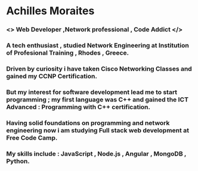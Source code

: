 # Achilles Moraites
### <\> Web Developer ,Network professional , Code Addict </>


### A tech enthusiast , studied Network Engineering at Institution of Profesional Training , Rhodes , Greece. 

### Driven by curiosity i have taken Cisco Networking Classes and gained my CCNP Certification.

### But my interest for software development lead me to start programming ; my first language was C++ and gained the ICT Advanced : Programming with C++ certification.

### Having solid foundations on programming and network engineering now i am studying Full stack web development at Free Code Camp.

### My skills include : JavaScript , Node.js , Angular , MongoDB , Python.

